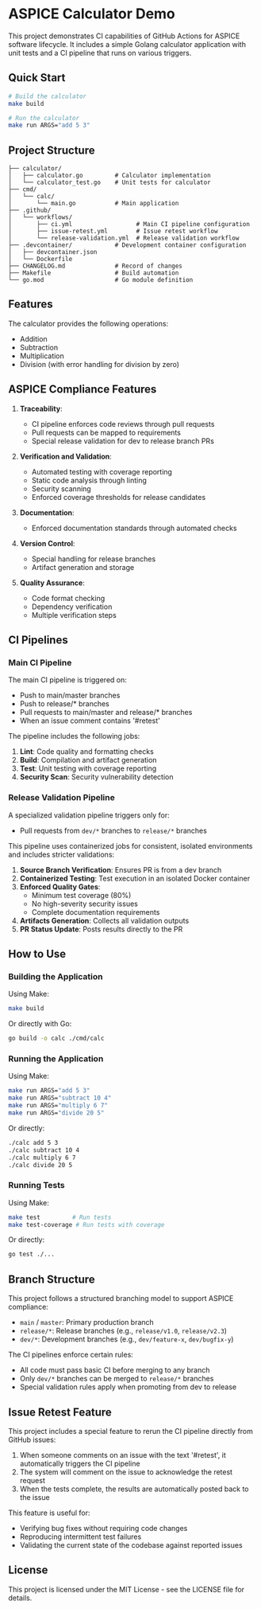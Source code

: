 # ASPICE Calculator Demo

This project demonstrates CI capabilities of GitHub Actions for ASPICE software lifecycle. It includes a simple Golang calculator application with unit tests and a CI pipeline that runs on various triggers.

## Quick Start

```bash
# Build the calculator
make build

# Run the calculator
make run ARGS="add 5 3"
```

## Project Structure

```
├── calculator/
│   ├── calculator.go         # Calculator implementation
│   └── calculator_test.go    # Unit tests for calculator
├── cmd/
│   └── calc/
│       └── main.go           # Main application
├── .github/
│   └── workflows/
│       ├── ci.yml                  # Main CI pipeline configuration
│       ├── issue-retest.yml        # Issue retest workflow
│       └── release-validation.yml  # Release validation workflow
├── .devcontainer/            # Development container configuration
│   ├── devcontainer.json
│   └── Dockerfile
├── CHANGELOG.md              # Record of changes
├── Makefile                  # Build automation
└── go.mod                    # Go module definition
```

## Features

The calculator provides the following operations:
- Addition
- Subtraction
- Multiplication
- Division (with error handling for division by zero)

## ASPICE Compliance Features

1. **Traceability**: 
   - CI pipeline enforces code reviews through pull requests
   - Pull requests can be mapped to requirements
   - Special release validation for dev to release branch PRs

2. **Verification and Validation**: 
   - Automated testing with coverage reporting
   - Static code analysis through linting
   - Security scanning
   - Enforced coverage thresholds for release candidates

3. **Documentation**: 
   - Enforced documentation standards through automated checks

4. **Version Control**: 
   - Special handling for release branches
   - Artifact generation and storage

5. **Quality Assurance**:
   - Code format checking
   - Dependency verification
   - Multiple verification steps

## CI Pipelines

### Main CI Pipeline

The main CI pipeline is triggered on:
- Push to main/master branches
- Push to release/* branches
- Pull requests to main/master and release/* branches
- When an issue comment contains '#retest'

The pipeline includes the following jobs:
1. **Lint**: Code quality and formatting checks
2. **Build**: Compilation and artifact generation
3. **Test**: Unit testing with coverage reporting
4. **Security Scan**: Security vulnerability detection

### Release Validation Pipeline

A specialized validation pipeline triggers only for:
- Pull requests from `dev/*` branches to `release/*` branches

This pipeline uses containerized jobs for consistent, isolated environments and includes stricter validations:
1. **Source Branch Verification**: Ensures PR is from a dev branch
2. **Containerized Testing**: Test execution in an isolated Docker container
3. **Enforced Quality Gates**: 
   - Minimum test coverage (80%)
   - No high-severity security issues
   - Complete documentation requirements
4. **Artifacts Generation**: Collects all validation outputs
5. **PR Status Update**: Posts results directly to the PR

## How to Use

### Building the Application

Using Make:
```bash
make build
```

Or directly with Go:
```bash
go build -o calc ./cmd/calc
```

### Running the Application

Using Make:
```bash
make run ARGS="add 5 3"
make run ARGS="subtract 10 4"
make run ARGS="multiply 6 7"
make run ARGS="divide 20 5"
```

Or directly:
```bash
./calc add 5 3
./calc subtract 10 4
./calc multiply 6 7
./calc divide 20 5
```

### Running Tests

Using Make:
```bash
make test         # Run tests
make test-coverage # Run tests with coverage
```

Or directly:
```bash
go test ./...
```

## Branch Structure

This project follows a structured branching model to support ASPICE compliance:

- `main` / `master`: Primary production branch
- `release/*`: Release branches (e.g., `release/v1.0`, `release/v2.3`)
- `dev/*`: Development branches (e.g., `dev/feature-x`, `dev/bugfix-y`)

The CI pipelines enforce certain rules:
- All code must pass basic CI before merging to any branch
- Only `dev/*` branches can be merged to `release/*` branches
- Special validation rules apply when promoting from dev to release

## Issue Retest Feature

This project includes a special feature to rerun the CI pipeline directly from GitHub issues:

1. When someone comments on an issue with the text '#retest', it automatically triggers the CI pipeline
2. The system will comment on the issue to acknowledge the retest request
3. When the tests complete, the results are automatically posted back to the issue

This feature is useful for:
- Verifying bug fixes without requiring code changes
- Reproducing intermittent test failures
- Validating the current state of the codebase against reported issues

## License

This project is licensed under the MIT License - see the LICENSE file for details. 